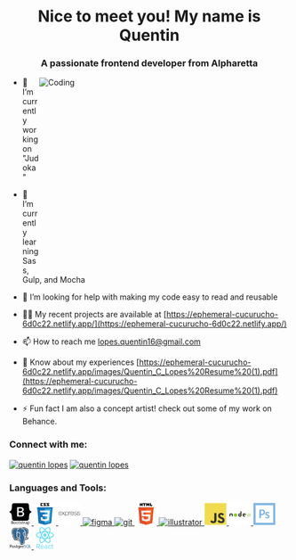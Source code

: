 
<h1 align="center">Nice to meet you! My name is Quentin</h1>
<h3 align="center">A passionate frontend developer from Alpharetta</h3>

<a href="https://ephemeral-cucurucho-6d0c22.netlify.app/">
<img align="right" alt="Coding" width="450" height= "350" src="https://global.discourse-cdn.com/wanikanicommunity/original/3X/9/6/968da79129d087a977b866727cbc071c8f9d28e3.gif">
</a>

- 🔭 I’m currently working on "Judoka"

- 🌱 I’m currently learning Sass, Gulp, and Mocha

- 🤝 I’m looking for help with making my code easy to read and reusable

- 👨‍💻 My recent projects are available at [https://ephemeral-cucurucho-6d0c22.netlify.app/](https://ephemeral-cucurucho-6d0c22.netlify.app/)

- 📫 How to reach me lopes.quentin16@gmail.com

- 📄 Know about my experiences [https://ephemeral-cucurucho-6d0c22.netlify.app/images/Quentin_C_Lopes%20Resume%20(1).pdf](https://ephemeral-cucurucho-6d0c22.netlify.app/images/Quentin_C_Lopes%20Resume%20(1).pdf)

- ⚡ Fun fact I am also a concept artist! check out some of my work on Behance.


<h3 align="left">Connect with me:</h3>
<p align="left">
<a href="https://linkedin.com/in/quentin lopes" target="blank"><img align="center" src="https://raw.githubusercontent.com/rahuldkjain/github-profile-readme-generator/master/src/images/icons/Social/linked-in-alt.svg" alt="quentin lopes" height="30" width="40" /></a>
<a href="https://www.behance.net/quentin lopes" target="blank"><img align="center" src="https://raw.githubusercontent.com/rahuldkjain/github-profile-readme-generator/master/src/images/icons/Social/behance.svg" alt="quentin lopes" height="30" width="40" /></a>
</p>

<h3 align="left">Languages and Tools:</h3>
<p align="left"> <a href="https://getbootstrap.com" target="_blank" rel="noreferrer"> <img src="https://raw.githubusercontent.com/devicons/devicon/master/icons/bootstrap/bootstrap-plain-wordmark.svg" alt="bootstrap" width="40" height="40"/> </a> <a href="https://www.w3schools.com/css/" target="_blank" rel="noreferrer"> <img src="https://raw.githubusercontent.com/devicons/devicon/master/icons/css3/css3-original-wordmark.svg" alt="css3" width="40" height="40"/> </a> <a href="https://expressjs.com" target="_blank" rel="noreferrer"> <img src="https://raw.githubusercontent.com/devicons/devicon/master/icons/express/express-original-wordmark.svg" alt="express" width="40" height="40"/> </a> <a href="https://www.figma.com/" target="_blank" rel="noreferrer"> <img src="https://www.vectorlogo.zone/logos/figma/figma-icon.svg" alt="figma" width="40" height="40"/> </a> <a href="https://git-scm.com/" target="_blank" rel="noreferrer"> <img src="https://www.vectorlogo.zone/logos/git-scm/git-scm-icon.svg" alt="git" width="40" height="40"/> </a> <a href="https://www.w3.org/html/" target="_blank" rel="noreferrer"> <img src="https://raw.githubusercontent.com/devicons/devicon/master/icons/html5/html5-original-wordmark.svg" alt="html5" width="40" height="40"/> </a> <a href="https://www.adobe.com/in/products/illustrator.html" target="_blank" rel="noreferrer"> <img src="https://www.vectorlogo.zone/logos/adobe_illustrator/adobe_illustrator-icon.svg" alt="illustrator" width="40" height="40"/> </a> <a href="https://developer.mozilla.org/en-US/docs/Web/JavaScript" target="_blank" rel="noreferrer"> <img src="https://raw.githubusercontent.com/devicons/devicon/master/icons/javascript/javascript-original.svg" alt="javascript" width="40" height="40"/> </a> <a href="https://nodejs.org" target="_blank" rel="noreferrer"> <img src="https://raw.githubusercontent.com/devicons/devicon/master/icons/nodejs/nodejs-original-wordmark.svg" alt="nodejs" width="40" height="40"/> </a> <a href="https://www.photoshop.com/en" target="_blank" rel="noreferrer"> <img src="https://raw.githubusercontent.com/devicons/devicon/master/icons/photoshop/photoshop-line.svg" alt="photoshop" width="40" height="40"/> </a> <a href="https://www.postgresql.org" target="_blank" rel="noreferrer"> <img src="https://raw.githubusercontent.com/devicons/devicon/master/icons/postgresql/postgresql-original-wordmark.svg" alt="postgresql" width="40" height="40"/> </a> <a href="https://reactjs.org/" target="_blank" rel="noreferrer"> <img src="https://raw.githubusercontent.com/devicons/devicon/master/icons/react/react-original-wordmark.svg" alt="react" width="40" height="40"/> </a> </p>

